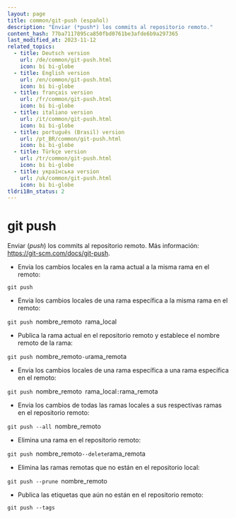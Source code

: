 ```yaml
---
layout: page
title: common/git-push (español)
description: "Enviar (*push*) los commits al repositorio remoto."
content_hash: 77ba7117895ca850fbd0761be3afde6b9a297365
last_modified_at: 2023-11-12
related_topics:
  - title: Deutsch version
    url: /de/common/git-push.html
    icon: bi bi-globe
  - title: English version
    url: /en/common/git-push.html
    icon: bi bi-globe
  - title: français version
    url: /fr/common/git-push.html
    icon: bi bi-globe
  - title: italiano version
    url: /it/common/git-push.html
    icon: bi bi-globe
  - title: português (Brasil) version
    url: /pt_BR/common/git-push.html
    icon: bi bi-globe
  - title: Türkçe version
    url: /tr/common/git-push.html
    icon: bi bi-globe
  - title: українська version
    url: /uk/common/git-push.html
    icon: bi bi-globe
tldri18n_status: 2
---
```

# git push

Enviar (*push*) los commits al repositorio remoto.
Más información: <https://git-scm.com/docs/git-push>.

- Envia los cambios locales en la rama actual a la misma rama en el remoto:

`git push`

- Envia los cambios locales de una rama específica a la misma rama en el remoto:

`git push `<span class="tldr-var badge badge-pill bg-dark-lm bg-white-dm text-white-lm text-dark-dm font-weight-bold">nombre_remoto</span>` `<span class="tldr-var badge badge-pill bg-dark-lm bg-white-dm text-white-lm text-dark-dm font-weight-bold">rama_local</span>

- Publica la rama actual en el repositorio remoto y establece el nombre remoto de la rama:

`git push `<span class="tldr-var badge badge-pill bg-dark-lm bg-white-dm text-white-lm text-dark-dm font-weight-bold">nombre_remoto</span>` -u `<span class="tldr-var badge badge-pill bg-dark-lm bg-white-dm text-white-lm text-dark-dm font-weight-bold">rama_remota</span>

- Envia los cambios locales de una rama específica a una rama específica en el remoto:

`git push `<span class="tldr-var badge badge-pill bg-dark-lm bg-white-dm text-white-lm text-dark-dm font-weight-bold">nombre_remoto</span>` `<span class="tldr-var badge badge-pill bg-dark-lm bg-white-dm text-white-lm text-dark-dm font-weight-bold">rama_local</span>`:`<span class="tldr-var badge badge-pill bg-dark-lm bg-white-dm text-white-lm text-dark-dm font-weight-bold">rama_remota</span>

- Envia los cambios de todas las ramas locales a sus respectivas ramas en el repositorio remoto:

`git push --all `<span class="tldr-var badge badge-pill bg-dark-lm bg-white-dm text-white-lm text-dark-dm font-weight-bold">nombre_remoto</span>

- Elimina una rama en el repositorio remoto:

`git push `<span class="tldr-var badge badge-pill bg-dark-lm bg-white-dm text-white-lm text-dark-dm font-weight-bold">nombre_remoto</span>` --delete `<span class="tldr-var badge badge-pill bg-dark-lm bg-white-dm text-white-lm text-dark-dm font-weight-bold">rama_remota</span>

- Elimina las ramas remotas que no están en el repositorio local:

`git push --prune `<span class="tldr-var badge badge-pill bg-dark-lm bg-white-dm text-white-lm text-dark-dm font-weight-bold">nombre_remoto</span>

- Publica las etiquetas que aún no están en el repositorio remoto:

`git push --tags`
